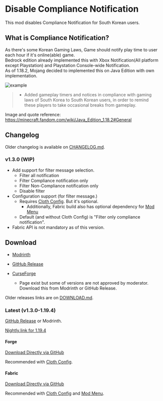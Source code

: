 # Disable Compliance Notification

This mod disables Compliance Notification for South Korean users.

## What is Compliance Notification?

As there's some Korean Gaming Laws, Game should notify play time to user each hour if it's online(able) game.\
Bedrock edition already implemented this with Xbox Notification(All platform except Playstation) and Playstation
Console-wide Notification.\
As of 1.18.2, Mojang decided to implemented this on Java Edition with own implementation.

![example](https://static.wikia.nocookie.net/minecraft_gamepedia/images/a/ac/Regional_compliancies_notification_1_hour.png)

> - Added gameplay timers and notices in compliance with gaming laws of South Korea to South Korean users, in order to
    remind these players to take occasional breaks from gameplay.

Image and quote reference: https://minecraft.fandom.com/wiki/Java_Edition_1.18.2#General

## Changelog

Older changelog is available on [CHANGELOG.md](./CHANGELOG.md).

### v1.3.0 (WIP)

- Add support for filter message selection.
    - Filter all notification
    - Filter Compliance notification only
    - Filter Non-Compliance notification only
    - Disable filter
- Configuration support (for filter message.)
    - Requires [Cloth Config](https://modrinth.com/mod/cloth-config). But it's optional.
        - Additionally, Fabric build also has optional dependency for [Mod Menu](https://modrinth.com/mod/modmenu)
    - Default (and without Cloth Config) is "Filter only compliance notification".
- Fabric API is not mandatory as of this version.

## Download

- [Modrinth](https://modrinth.com/mod/disable-compliance-notification)
- [GitHub Release](https://github.com/MPThLee/DisableComplianceNotification/releases/)

- [CurseForge](https://www.curseforge.com/minecraft/mc-mods/disable-compliance-notification)
    - Page exist but some of versions are not approved by moderator. Download this from Modrinth or GitHub Release.

Older releases links are on [DOWNLOAD.md](./DOWNLOAD.md).

### Latest (v1.3.0-1.19.4)

[GitHub Release](https://github.com/MPThLee/DisableComplianceNotification/releases/tag/v1.3.0-1.19.4) or Modrinth.

[Nightly.link for 1.19.4](https://nightly.link/MPThLee/DisableComplianceNotification/workflows/build/mc1.19.4)

#### Forge

[Download Directly via GitHub](https://github.com/MPThLee/DisableComplianceNotification/releases/download/v1.3.0-1.19.4/disable_compliance_notification-forge-v1.3.0-1.19.4.jar)

Recommended with [Cloth Config](https://modrinth.com/mod/cloth-config).

#### Fabric

[Download Directly via GitHub](https://github.com/MPThLee/DisableComplianceNotification/releases/download/v1.3.0-1.19.4/disable_compliance_notification-fabric-v1.3.0-1.19.4.jar)

Recommended with [Cloth Config](https://modrinth.com/mod/cloth-config) and [Mod Menu](https://modrinth.com/mod/modmenu).
